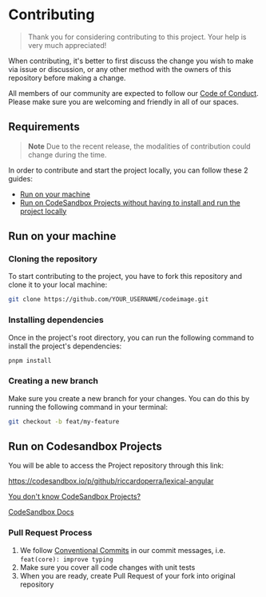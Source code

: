 # Contributing

> Thank you for considering contributing to this project. Your help is very much appreciated!

When contributing, it's better to first discuss the change you wish to make via issue or discussion, or any other method
with the owners of this repository before making a change.

All members of our community are expected to follow our [Code of Conduct](CODE_OF_CONDUCT.md). Please make sure you are
welcoming and friendly in all of our spaces.

## Requirements

> **Note** Due to the recent release, the modalities of contribution could change during the time.

In order to contribute and start the project locally, you can follow these 2 guides:

- [Run on your machine](#run-on-your-machine)
- [Run on CodeSandbox Projects without having to install and run the project locally](#run-on-codesandbox-projects)

## Run on your machine

### Cloning the repository

To start contributing to the project, you have to fork this repository and clone it to your local machine:

```bash
git clone https://github.com/YOUR_USERNAME/codeimage.git
```

### Installing dependencies

Once in the project's root directory, you can run the following command to install the project's dependencies:

```bash
pnpm install
```

### Creating a new branch

Make sure you create a new branch for your changes. You can do this by running the following command in your terminal:

```bash
git checkout -b feat/my-feature
```

## Run on Codesandbox Projects

You will be able to access the Project repository through this link:

https://codesandbox.io/p/github/riccardoperra/lexical-angular

[You don't know CodeSandbox Projects?](https://codesandbox.io/post/announcing-codesandbox-projects)

[CodeSandbox Docs](https://codesandbox.io/docs/projects/learn/introduction/overview)

### Pull Request Process

1. We follow [Conventional Commits](https://www.conventionalcommits.org/en/v1.0.0-beta.4/) in our commit messages, i.e.
   `feat(core): improve typing`
2. Make sure you cover all code changes with unit tests
3. When you are ready, create Pull Request of your fork into original repository
